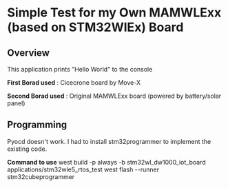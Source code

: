 # Simple Test for my Own MAMWLExx (based on STM32WlEx) Board

## Overview

This application prints "Hello World" to the console

**First Borad used** :  Cicecrone board by Move-X

**Second Borad used** : Original MAMWLExx board (powered by battery/solar panel)

## Programming
Pyocd doesn't work.
I had to install stm32programmer to implement the existing code.

**Command to use**
west build -p always -b stm32wl_dw1000_iot_board applications/stm32wle5_rtos_test
west flash --runner stm32cubeprogrammer

